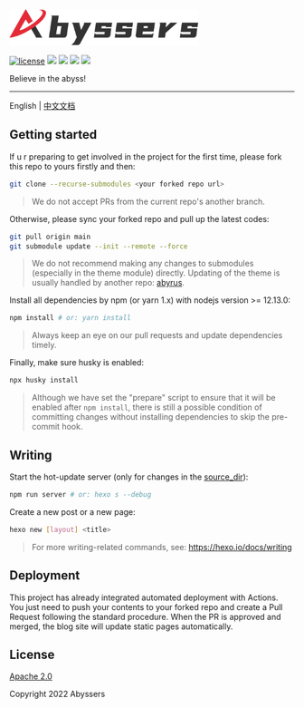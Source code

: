 <p align="left">
  <img src="./source/images/logos/banner_contain.svg" height="64" alt="Abyssers' Logo"/>
</p>

<p align="left">

  [![license](https://img.shields.io/hexpm/l/apa?style=plastic)](https://github.com/Abyssers/blog/blob/main/LICENSE)
  <a><img src="https://img.shields.io/github/workflow/status/Abyssers/blog/deployment"></a>
  <a><img src="https://img.shields.io/github/issues/Abyssers/blog"></a>
  <a><img src="https://img.shields.io/github/forks/Abyssers/blog"></a>
  <a><img src="https://img.shields.io/github/stars/Abyssers/blog"></a>
</p>

Believe in the abyss!

---

English | [中文文档](./README.zh-CN.md)

## Getting started

If u r preparing to get involved in the project for the first time, please fork this repo to yours firstly and then:

```sh
git clone --recurse-submodules <your forked repo url>
```

> We do not accept PRs from the current repo's another branch.

Otherwise, please sync your forked repo and pull up the latest codes:

```sh
git pull origin main
git submodule update --init --remote --force
```

> We do not recommend making any changes to submodules (especially in the theme module) directly. Updating of the theme is usually handled by another repo: [abyrus](https://github.com/Abyssers/abyrus).

Install all dependencies by npm (or yarn 1.x) with nodejs version >= 12.13.0:

```sh
npm install # or: yarn install
```

> Always keep an eye on our pull requests and update dependencies timely.

Finally, make sure husky is enabled:

```sh
npx husky install
```

> Although we have set the "prepare" script to ensure that it will be enabled after `npm install`, there is still a possible condition of committing changes without installing dependencies to skip the pre-commit hook.

## Writing

Start the hot-update server (only for changes in the [source_dir](https://hexo.io/docs/configuration#Directory)):

```sh
npm run server # or: hexo s --debug
```

Create a new post or a new page:

```sh
hexo new [layout] <title>
```

> For more writing-related commands, see: https://hexo.io/docs/writing

## Deployment

This project has already integrated automated deployment with Actions. You just need to push your contents to your forked repo and create a Pull Request following the standard procedure. When the PR is approved and merged, the blog site will update static pages automatically.

## License

[Apache 2.0](https://github.com/Abyssers/blog/blob/main/LICENSE)

Copyright 2022 Abyssers